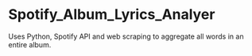 # Spotify_Album_Lyrics_Analyer
Uses Python, Spotify API and web scraping to aggregate all words in an entire album.
